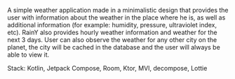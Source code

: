 
A simple weather application made in a minimalistic design that provides the user with information about the weather in the place where he is, as well as additional information (for example: humidity, pressure, ultraviolet index, etc). 
RainY also provides hourly weather information and weather for the next 3 days. User can also observe the weather for any other city on the planet, the city will be cached in the database and the user will always be able to view it.

Stack: Kotlin, Jetpack Compose, Room, Ktor, MVI, decompose, Lottie
